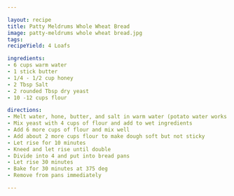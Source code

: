 ```yaml
---

layout: recipe
title: Patty Meldrums Whole Wheat Bread
image: patty-meldrums whole wheat bread.jpg
tags: 
recipeYield: 4 Loafs 

ingredients:
- 6 cups warm water
- 1 stick butter
- 1/4 - 1/2 cup honey 
- 2 Tbsp Salt
- 2 rounded Tbsp dry yeast
- 10 -12 cups flour 

directions:
- Melt water, hone, butter, and salt in warm water (potato water works really well)
- Mix yeast with 4 cups of flour and add to wet ingredients 
- Add 6 more cups of flour and mix well
- Add about 2 more cups flour to make dough soft but not sticky 
- Let rise for 10 minutes
- Kneed and let rise until double 
- Divide into 4 and put into bread pans
- Let rise 30 minutes
- Bake for 30 minutes at 375 deg
- Remove from pans immediately

---
```


